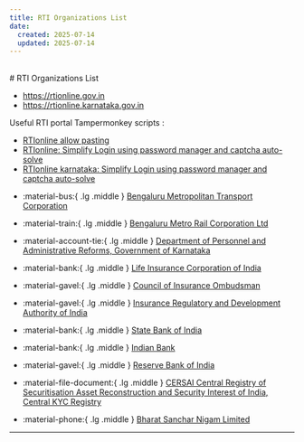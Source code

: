 ```yaml
---
title: RTI Organizations List
date:
  created: 2025-07-14
  updated: 2025-07-14
---
```


<br>
# RTI Organizations List

- <https://rtionline.gov.in>
- <https://rtionline.karnataka.gov.in>

Useful RTI portal Tampermonkey scripts :

- [RTIonline allow pasting](../tampermonkey/posts/RTIonline%20allow%20paste.md)
- [RTIonline: Simplify Login using password manager and captcha auto-solve](../tampermonkey/posts/RTIonline%20Karnataka%20captcha%20and%20credential%20autofill.md)
- [RTIonline karnataka: Simplify Login using password manager and captcha auto-solve](../tampermonkey/posts/RTIonline%20Karnataka%20captcha%20and%20credential%20autofill.md)

<div class="grid cards" markdown>

- :material-bus:{ .lg .middle } [Bengaluru Metropolitan Transport Corporation](posts/bmtc.md)

- :material-train:{ .lg .middle } [Bengaluru Metro Rail Corporation Ltd](posts/bmrcl.md)

- :material-account-tie:{ .lg .middle } [Department of Personnel and Administrative Reforms, Government of Karnataka](posts/dpar.md)

- :material-bank:{ .lg .middle } [Life Insurance Corporation of India](posts/lic.md)

- :material-gavel:{ .lg .middle } [Council of Insurance Ombudsman](posts/cioins.md)

- :material-gavel:{ .lg .middle } [Insurance Regulatory and Development Authority of India](posts/irdai.md)

- :material-bank:{ .lg .middle } [State Bank of India](posts/sbi.md)

- :material-bank:{ .lg .middle } [Indian Bank](posts/ib.md)

- :material-gavel:{ .lg .middle } [Reserve Bank of India](posts/rbi.md)

- :material-file-document:{ .lg .middle } [CERSAI Central Registry of Securitisation Asset Reconstruction and Security Interest of India, Central KYC Registry](posts/cersai.md)

- :material-phone:{ .lg .middle } [Bharat Sanchar Nigam Limited](posts/bsnl.md)

</div>

---
